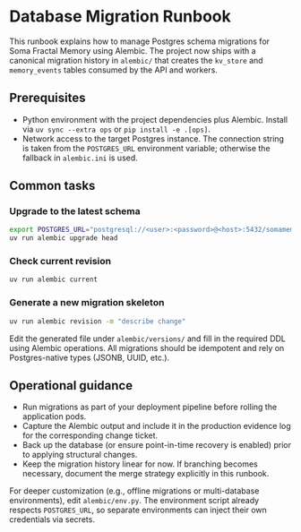 # Database Migration Runbook

This runbook explains how to manage Postgres schema migrations for Soma Fractal Memory using Alembic. The project now ships with a canonical migration history in `alembic/` that creates the `kv_store` and `memory_events` tables consumed by the API and workers.

## Prerequisites

- Python environment with the project dependencies plus Alembic. Install via `uv sync --extra ops` or `pip install -e .[ops]`.
- Network access to the target Postgres instance. The connection string is taken from the `POSTGRES_URL` environment variable; otherwise the fallback in `alembic.ini` is used.

## Common tasks

### Upgrade to the latest schema

```bash
export POSTGRES_URL="postgresql://<user>:<password>@<host>:5432/somamemory?sslmode=require"
uv run alembic upgrade head
```

### Check current revision

```bash
uv run alembic current
```

### Generate a new migration skeleton

```bash
uv run alembic revision -m "describe change"
```

Edit the generated file under `alembic/versions/` and fill in the required DDL using Alembic operations. All migrations should be idempotent and rely on Postgres-native types (JSONB, UUID, etc.).

## Operational guidance

- Run migrations as part of your deployment pipeline before rolling the application pods.
- Capture the Alembic output and include it in the production evidence log for the corresponding change ticket.
- Back up the database (or ensure point-in-time recovery is enabled) prior to applying structural changes.
- Keep the migration history linear for now. If branching becomes necessary, document the merge strategy explicitly in this runbook.

For deeper customization (e.g., offline migrations or multi-database environments), edit `alembic/env.py`. The environment script already respects `POSTGRES_URL`, so separate environments can inject their own credentials via secrets.
